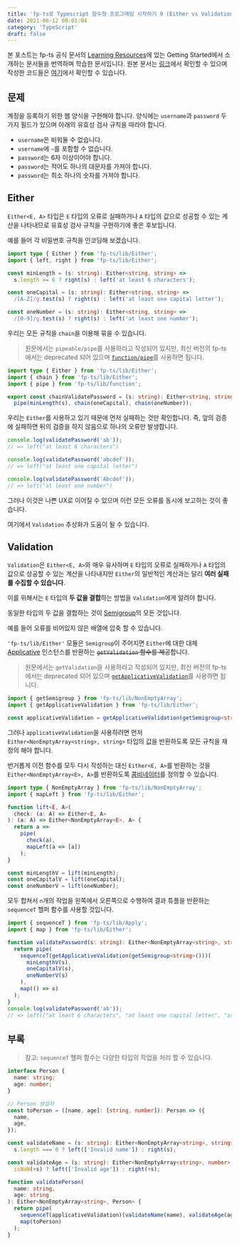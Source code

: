 ```yaml
---
title: 'fp-ts로 Typescript 함수형 프로그래밍 시작하기 9 (Either vs Validation)'
date: 2021-06-12 00:01:04
category: 'TypeScript'
draft: false
---
```


본 포스트는 fp-ts 공식 문서의 [Learning Resources](https://gcanti.github.io/fp-ts/learning-resources/)에 있는 Getting Started에서 소개하는 문서들을 번역하며 학습한 문서입니다. 원본 문서는 [링크](https://dev.to/gcanti/getting-started-with-fp-ts-either-vs-validation-5eja)에서 확인할 수 있으며 작성한 코드들은 [여기](https://github.com/alstn2468/getting-started-fp-ts/tree/main/src/9_either_vs_validation)에서 확인할 수 있습니다.

## 문제

계정을 등록하기 위한 웹 양식을 구현해야 합니다. 양식에는 `username`과 `password` 두 가지 필드가 있으며 아래의 유효성 검사 규칙을 따라야 합니다.

- `username`은 비워둘 수 없습니다.
- `username`에 `–`를 포함할 수 없습니다.
- `password`는 6자 이상이어야 합니다.
- `password`는 적어도 하나의 대문자를 가져야 합니다.
- `password`는 최소 하나의 숫자를 가져야 합니다.

## Either

`Either<E, A>` 타입은 `E` 타입의 오류로 실패하거나 `A` 타입의 값으로 성공할 수 있는 계산을 나타내므로 유효성 검사 규칙을 구현하기에 좋은 후보입니다.

예를 들어 각 비밀번호 규칙을 인코딩해 보겠습니다.

```typescript
import type { Either } from 'fp-ts/lib/Either';
import { left, right } from 'fp-ts/lib/Either';

const minLength = (s: string): Either<string, string> =>
  s.length >= 6 ? right(s) : left('at least 6 characters');

const oneCapital = (s: string): Either<string, string> =>
  /[A-Z]/g.test(s) ? right(s) : left('at least one capital letter');

const oneNumber = (s: string): Either<string, string> =>
  /[0-9]/g.test(s) ? right(s) : left('at least one number');
```

우리는 모든 규칙을 `chain`을 이용해 묶을 수 있습니다.

> 원문에서는 `pipeable/pipe`를 사용하라고 작성되어 있지만, 최신 버전의 fp-ts에서는 deprecated 되어 있으며 [`function/pipe`](https://gcanti.github.io/fp-ts/modules/function.ts.html#pipe)를 사용하면 됩니다.

```typescript
import type { Either } from 'fp-ts/lib/Either';
import { chain } from 'fp-ts/lib/Either';
import { pipe } from 'fp-ts/lib/function';

export const chainValidatePassword = (s: string): Either<string, string> =>
  pipe(minLength(s), chain(oneCapital), chain(oneNumber));
```

우리는 `Either`를 사용하고 있기 때문에 먼저 실패하는 것만 확인합니다. 즉, 앞의 검증에 실패하면 뒤의 검증을 하지 않음으로 하나의 오류만 발생합니다.

```typescript
console.log(validatePassword('ab'));
// => left("at least 6 characters")

console.log(validatePassword('abcdef'));
// => left("at least one capital letter")

console.log(validatePassword('Abcdef'));
// => left("at least one number")
```

그러나 이것은 나쁜 UX로 이어질 수 있으며 이런 모든 오류를 동시에 보고하는 것이 좋습니다.

여기에서 `Validation` 추상화가 도움이 될 수 있습니다.

## Validation

`Validation`은 `Either<E, A>`와 매우 유사하며 `E` 타입의 오류로 실패하거나 `A` 타입의 값으로 성공할 수 있는 계산을 나타내지만 `Either`의 일반적인 계산과는 달리 **여러 실패를 수집할 수 있습니다**.

이를 위해서는 `E` 타입의 **두 값을 결합**하는 방법을 `Validation`에게 알려야 합니다.

동일한 타입의 두 값을 결합하는 것이 [Semigroup](https://alstn2468.github.io/TypeScript/2021-04-25-fp-ts-3/)의 모든 것입니다.

예를 들어 오류를 비어있지 않은 배열에 압축 할 수 있습니다.

`'fp-ts/lib/Either'` 모듈은 `Semigroup`이 주어지면 `Either`에 대한 대체 [Applicative](https://alstn2468.github.io/TypeScript/2021-05-30-fp-ts-7/) 인스턴스를 반환하는 ~~`getValidation` 함수를 제공~~합니다.

> 원문에서는 `getValidation`을 사용하라고 작성되어 있지만, 최신 버전의 fp-ts에서는 deprecated 되어 있으며 [`getApplicativeValidation`](https://gcanti.github.io/fp-ts/modules/Either.ts.html#getapplicativevalidation)를 사용하면 됩니다.

```typescript
import { getSemigroup } from 'fp-ts/lib/NonEmptyArray';
import { getApplicativeValidation } from 'fp-ts/lib/Either';

const applicativeValidation = getApplicativeValidation(getSemigroup<string>());
```

그러나 `applicativeValidation`을 사용하려면 먼저 `Either<NonEmptyArray<string>, string>` 타입의 값을 반환하도록 모든 규칙을 재정의 해야 합니다.

번거롭게 이전 함수를 모두 다시 작성하는 대신 `Either<E, A>`를 반환하는 것을 `Either<NonEmptyArray<E>, A>`를 반환하도록 [콤비네이터](https://dev.to/gcanti/functional-design-combinators-14pn)를 정의할 수 있습니다.

```typescript
import type { NonEmptyArray } from 'fp-ts/lib/NonEmptyArray';
import { mapLeft } from 'fp-ts/lib/Either';

function lift<E, A>(
  check: (a: A) => Either<E, A>
): (a: A) => Either<NonEmptyArray<E>, A> {
  return a =>
    pipe(
      check(a),
      mapLeft(a => [a])
    );
}

const minLengthV = lift(minLength);
const oneCapitalV = lift(oneCapital);
const oneNumberV = lift(oneNumber);
```

모두 합쳐서 `n`개의 작업을 왼쪽에서 오른쪽으로 수행하여 결과 튜플을 반환하는 `sequenceT` 헬퍼 함수를 사용할 것입니다.

```typescript
import { sequenceT } from 'fp-ts/lib/Apply';
import { map } from 'fp-ts/lib/Either';

function validatePassword(s: string): Either<NonEmptyArray<string>, string> {
  return pipe(
    sequenceT(getApplicativeValidation(getSemigroup<string>()))(
      minLengthV(s),
      oneCapitalV(s),
      oneNumberV(s)
    ),
    map(() => s)
  );
}
console.log(validatePassword('ab'));
// => left(["at least 6 characters", "at least one capital letter", "at least one number"])
```

## 부록

> 참고: `sequenceT` 헬퍼 함수는 다양한 타입의 작업을 처리 할 수 ​​있습니다.

```typescript
interface Person {
  name: string;
  age: number;
}

// Person 생성자
const toPerson = ([name, age]: [string, number]): Person => ({
  name,
  age,
});

const validateName = (s: string): Either<NonEmptyArray<string>, string> =>
  s.length === 0 ? left(['Invalid name']) : right(s);

const validateAge = (s: string): Either<NonEmptyArray<string>, number> =>
  isNaN(+s) ? left(['Invalid age']) : right(+s);

function validatePerson(
  name: string,
  age: string
): Either<NonEmptyArray<string>, Person> {
  return pipe(
    sequenceT(applicativeValidation)(validateName(name), validateAge(age)),
    map(toPerson)
  );
}
```
